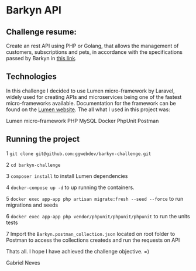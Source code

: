 # Barkyn API

## Challenge resume:
Create an rest API using PHP or Golang, that allows the management of customers, subscriptions and pets, in accordance with the specifications passed by Barkyn in [this link](https://gist.github.com/barkyndev/3048763d21f80a3b6355f10ee7510b6a).



## Technologies
In this challenge I decided to use Lumen micro-framework by Laravel, widely used for creating APIs and microservices being one of the fastest micro-frameworks available. Documentation for the framework can be found on the [Lumen website](https://lumen.laravel.com/docs). The all what I used in this project was:

Lumen micro-framework PHP
MySQL
Docker
PhpUnit
Postman

## Running the project

1 ```git clone git@github.com:ggwebdev/barkyn-challenge.git```

2 ```cd barkyn-challenge```

3 ```composer install``` to install Lumen dependencies

4 ```docker-compose up -d``` to up running the containers.

5 ```docker exec app-app php artisan migrate:fresh --seed --force``` to run migrations and seeds

6 ```docker exec app-app php vendor/phpunit/phpunit/phpunit``` to run the units tests

7 Import the ```Barkyn.postman_collection.json``` located on root folder to Postman to access the collections createds and run the requests on API


Thats all. I hope I have achieved the challenge objective. =)

Gabriel Neves
